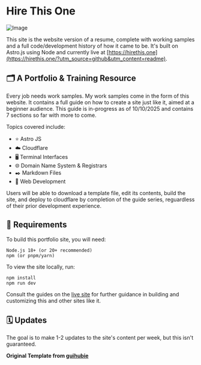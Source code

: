# Hire This One


<img alt="Image" src="https://github.com/user-attachments/assets/511bb81c-763d-472d-982f-55495e071c73" />

This site is the website version of a resume, complete with working samples and a full code/development history of how it came to be. It's built on Astro.js using Node and currently live at [https://hirethis.one](https://hirethis.one/?utm_source=github&utm_content=readme). 


## 🗂️ A Portfolio & Training Resource

Every job needs work samples. My work samples come in the form of this website. It contains a full guide on how to create a site just like it, aimed at a beginner audience. This guide is in-progress as of 10/10/2025 and contains 7 sections so far with more to come. 

Topics covered include:

- ⭐ Astro JS
- ☁️ Cloudflare
- 🖥️ Terminal Interfaces
- 🌐 Domain Name System & Registrars
- ✒️ Markdown Files
- 📝 Web Development

Users will be able to download a template file, edit its contents, build the site, and deploy to cloudflare by completion of the guide series, reguardless of their prior development experience.


## 🔧 Requirements

To build this portfolio site, you will need:

    Node.js 18+ (or 20+ recommended)
    npm (or pnpm/yarn)


To view the site locally, run:

```
npm install
npm run dev
```

Consult the guides on the [live site](https://hirethis.one/guides/?utm_source=github&utm_content=requirementslink) for further guidance in building and customizing this and other sites like it.


## 🗓️ Updates

The goal is to make 1-2 updates to the site's content per week, but this isn't guaranteed.



**Original Template from [guihubie](https://github.com/guihubie/free-astro-templat)**